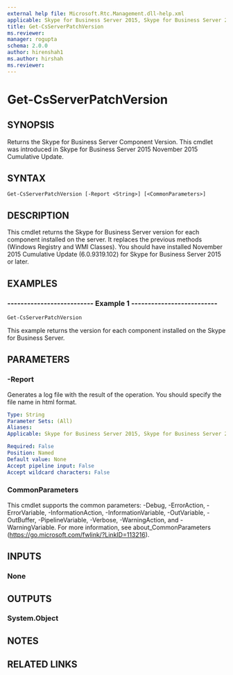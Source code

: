 ```yaml
---
external help file: Microsoft.Rtc.Management.dll-help.xml
applicable: Skype for Business Server 2015, Skype for Business Server 2019
title: Get-CsServerPatchVersion
ms.reviewer: 
manager: rogupta
schema: 2.0.0
author: hirenshah1
ms.author: hirshah
ms.reviewer:
---
```


# Get-CsServerPatchVersion

## SYNOPSIS
Returns the Skype for Business Server Component Version. This cmdlet was introduced in Skype for Business Server 2015 November 2015 Cumulative Update.

## SYNTAX

```
Get-CsServerPatchVersion [-Report <String>] [<CommonParameters>]
```

## DESCRIPTION
This cmdlet returns the Skype for Business Server version for each component installed on the server. It replaces the previous methods (Windows Registry and WMI Classes). 
You should have installed November 2015 Cumulative Update (6.0.9319.102) for Skype for Business Server 2015 or later.

## EXAMPLES

### -------------------------- Example 1 --------------------------
```
Get-CsServerPatchVersion
```

This example returns the version for each component installed on the Skype for Business Server.


## PARAMETERS

### -Report
Generates a log file with the result of the operation. You should specify the file name in html format.

```yaml
Type: String
Parameter Sets: (All)
Aliases: 
Applicable: Skype for Business Server 2015, Skype for Business Server 2019

Required: False
Position: Named
Default value: None
Accept pipeline input: False
Accept wildcard characters: False
```

### CommonParameters
This cmdlet supports the common parameters: -Debug, -ErrorAction, -ErrorVariable, -InformationAction, -InformationVariable, -OutVariable, -OutBuffer, -PipelineVariable, -Verbose, -WarningAction, and -WarningVariable. For more information, see about_CommonParameters (https://go.microsoft.com/fwlink/?LinkID=113216).

## INPUTS

### None

## OUTPUTS

### System.Object

## NOTES

## RELATED LINKS

